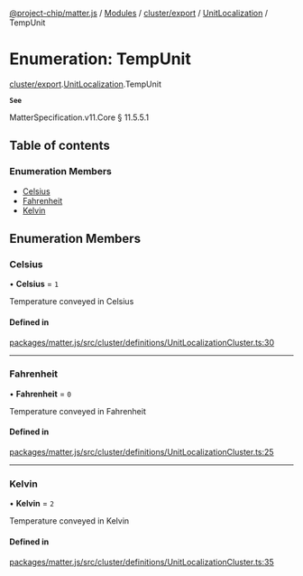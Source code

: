 [@project-chip/matter.js](../README.md) / [Modules](../modules.md) / [cluster/export](../modules/cluster_export.md) / [UnitLocalization](../modules/cluster_export.UnitLocalization.md) / TempUnit

# Enumeration: TempUnit

[cluster/export](../modules/cluster_export.md).[UnitLocalization](../modules/cluster_export.UnitLocalization.md).TempUnit

**`See`**

MatterSpecification.v11.Core § 11.5.5.1

## Table of contents

### Enumeration Members

- [Celsius](cluster_export.UnitLocalization.TempUnit.md#celsius)
- [Fahrenheit](cluster_export.UnitLocalization.TempUnit.md#fahrenheit)
- [Kelvin](cluster_export.UnitLocalization.TempUnit.md#kelvin)

## Enumeration Members

### Celsius

• **Celsius** = ``1``

Temperature conveyed in Celsius

#### Defined in

[packages/matter.js/src/cluster/definitions/UnitLocalizationCluster.ts:30](https://github.com/project-chip/matter.js/blob/5f71eedebdb9fa54338bde320c311bb359b7455d/packages/matter.js/src/cluster/definitions/UnitLocalizationCluster.ts#L30)

___

### Fahrenheit

• **Fahrenheit** = ``0``

Temperature conveyed in Fahrenheit

#### Defined in

[packages/matter.js/src/cluster/definitions/UnitLocalizationCluster.ts:25](https://github.com/project-chip/matter.js/blob/5f71eedebdb9fa54338bde320c311bb359b7455d/packages/matter.js/src/cluster/definitions/UnitLocalizationCluster.ts#L25)

___

### Kelvin

• **Kelvin** = ``2``

Temperature conveyed in Kelvin

#### Defined in

[packages/matter.js/src/cluster/definitions/UnitLocalizationCluster.ts:35](https://github.com/project-chip/matter.js/blob/5f71eedebdb9fa54338bde320c311bb359b7455d/packages/matter.js/src/cluster/definitions/UnitLocalizationCluster.ts#L35)
